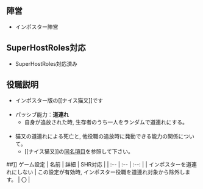 ## 陣営
- インポスター陣営

## SuperHostRoles対応
- SuperHostRoles対応済み

## 役職説明
- インポスター版の[[ナイス猫又]]です<br><br>
- パッシブ能力：**道連れ**
  - 自身が追放された時, 生存者のうち一人をランダムで道連れにする。<br><br>
- 猫又の道連れによる死亡と, 他役職の追放時に発動できる能力の関係について。
  - [[ナイス猫又]]の[同名項目]([[ナイス猫又#猫又の道連れによる死亡と-他役職の追放時に発動できる能力の関係)を参照して下さい。

##]] ゲーム設定
| 名前 | 詳細 | SHR対応 |
| :-- | :-- | :--: |
| インポスターを道連れにしない | この設定が有効時, インポスター役職を道連れ対象から除外します。 | 〇 |